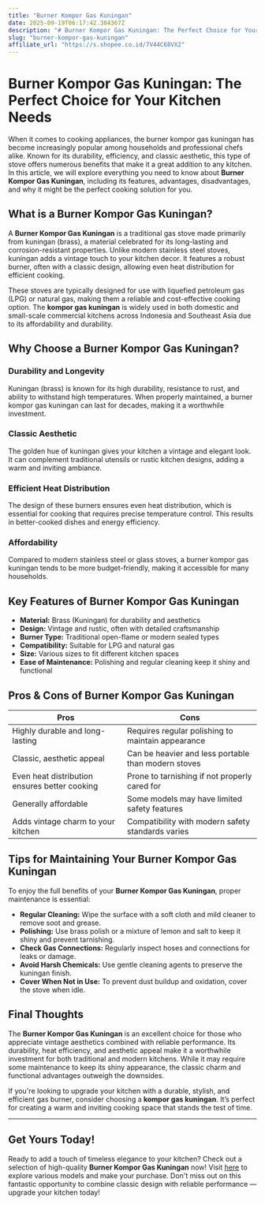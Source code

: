 ```yaml
---
title: "Burner Kompor Gas Kuningan"
date: 2025-09-19T06:17:42.384367Z
description: "# Burner Kompor Gas Kuningan: The Perfect Choice for Your Kitchen Needs..."
slug: "burner-kompor-gas-kuningan"
affiliate_url: "https://s.shopee.co.id/7V44C68VX2"
---
```

# Burner Kompor Gas Kuningan: The Perfect Choice for Your Kitchen Needs

When it comes to cooking appliances, the burner kompor gas kuningan has become increasingly popular among households and professional chefs alike. Known for its durability, efficiency, and classic aesthetic, this type of stove offers numerous benefits that make it a great addition to any kitchen. In this article, we will explore everything you need to know about **Burner Kompor Gas Kuningan**, including its features, advantages, disadvantages, and why it might be the perfect cooking solution for you.

## What is a Burner Kompor Gas Kuningan?

A **Burner Kompor Gas Kuningan** is a traditional gas stove made primarily from kuningan (brass), a material celebrated for its long-lasting and corrosion-resistant properties. Unlike modern stainless steel stoves, kuningan adds a vintage touch to your kitchen decor. It features a robust burner, often with a classic design, allowing even heat distribution for efficient cooking.

These stoves are typically designed for use with liquefied petroleum gas (LPG) or natural gas, making them a reliable and cost-effective cooking option. The **kompor gas kuningan** is widely used in both domestic and small-scale commercial kitchens across Indonesia and Southeast Asia due to its affordability and durability.

## Why Choose a Burner Kompor Gas Kuningan?

### Durability and Longevity
Kuningan (brass) is known for its high durability, resistance to rust, and ability to withstand high temperatures. When properly maintained, a burner kompor gas kuningan can last for decades, making it a worthwhile investment.

### Classic Aesthetic
The golden hue of kuningan gives your kitchen a vintage and elegant look. It can complement traditional utensils or rustic kitchen designs, adding a warm and inviting ambiance.

### Efficient Heat Distribution
The design of these burners ensures even heat distribution, which is essential for cooking that requires precise temperature control. This results in better-cooked dishes and energy efficiency.

### Affordability
Compared to modern stainless steel or glass stoves, a burner kompor gas kuningan tends to be more budget-friendly, making it accessible for many households.

## Key Features of Burner Kompor Gas Kuningan

- **Material:** Brass (Kuningan) for durability and aesthetics
- **Design:** Vintage and rustic, often with detailed craftsmanship
- **Burner Type:** Traditional open-flame or modern sealed types
- **Compatibility:** Suitable for LPG and natural gas
- **Size:** Various sizes to fit different kitchen spaces
- **Ease of Maintenance:** Polishing and regular cleaning keep it shiny and functional

## Pros & Cons of Burner Kompor Gas Kuningan

| **Pros** | **Cons** |
|------------|------------|
| Highly durable and long-lasting | Requires regular polishing to maintain appearance |
| Classic, aesthetic appeal | Can be heavier and less portable than modern stoves |
| Even heat distribution ensures better cooking | Prone to tarnishing if not properly cared for |
| Generally affordable | Some models may have limited safety features |
| Adds vintage charm to your kitchen | Compatibility with modern safety standards varies |

## Tips for Maintaining Your Burner Kompor Gas Kuningan

To enjoy the full benefits of your **Burner Kompor Gas Kuningan**, proper maintenance is essential:

- **Regular Cleaning:** Wipe the surface with a soft cloth and mild cleaner to remove soot and grease.
- **Polishing:** Use brass polish or a mixture of lemon and salt to keep it shiny and prevent tarnishing.
- **Check Gas Connections:** Regularly inspect hoses and connections for leaks or damage.
- **Avoid Harsh Chemicals:** Use gentle cleaning agents to preserve the kuningan finish.
- **Cover When Not in Use:** To prevent dust buildup and oxidation, cover the stove when idle.

## Final Thoughts

The **Burner Kompor Gas Kuningan** is an excellent choice for those who appreciate vintage aesthetics combined with reliable performance. Its durability, heat efficiency, and aesthetic appeal make it a worthwhile investment for both traditional and modern kitchens. While it may require some maintenance to keep its shiny appearance, the classic charm and functional advantages outweigh the downsides.

If you're looking to upgrade your kitchen with a durable, stylish, and efficient gas burner, consider choosing a **kompor gas kuningan**. It’s perfect for creating a warm and inviting cooking space that stands the test of time.

---

## Get Yours Today!

Ready to add a touch of timeless elegance to your kitchen? Check out a selection of high-quality **Burner Kompor Gas Kuningan** now! Visit [here](https://s.shopee.co.id/7V44C68VX2) to explore various models and make your purchase. Don't miss out on this fantastic opportunity to combine classic design with reliable performance — upgrade your kitchen today!